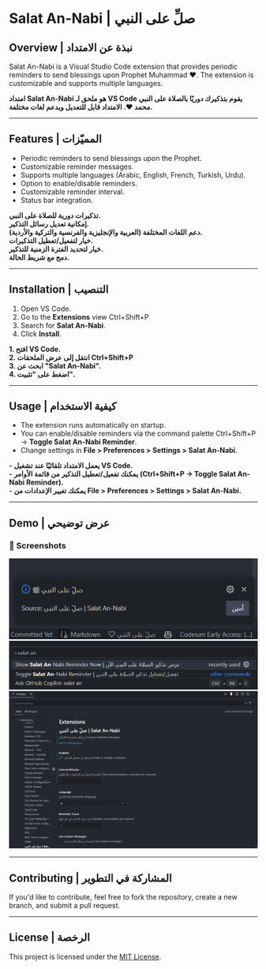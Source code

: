 # Salat An-Nabi | صلِّ على النبي

## Overview | نبذة عن الامتداد

Salat An-Nabi is a Visual Studio Code extension that provides periodic reminders to send blessings upon Prophet Muhammad ❤️. The extension is customizable and supports multiple languages.

**امتداد Salat An-Nabi هو ملحق لـ VS Code يقوم بتذكيرك دوريًا بالصلاة على النبي محمد ❤️. الامتداد قابل للتعديل ويدعم لغات مختلفة.**

---

## Features | المميّزات

- Periodic reminders to send blessings upon the Prophet.
- Customizable reminder messages.
- Supports multiple languages (Arabic, English, French, Turkish, Urdu).
- Option to enable/disable reminders.
- Customizable reminder interval.
- Status bar integration.

**تذكيرات دورية للصلاة على النبي.**  
**إمكانية تعديل رسائل التذكير.**  
**دعم اللغات المختلفة (العربية والإنجليزية والفرنسية والتركية والأردية).**  
**خيار لتفعيل/تعطيل التذكيرات.**  
**خيار لتحديد الفترة الزمنية للتذكير.**  
**دمج مع شريط الحالة.**  

---

## Installation | التنصيب

1. Open VS Code.
2. Go to the **Extensions** view Ctrl+Shift+P
3. Search for **Salat An-Nabi**.
4. Click **Install**.

**1. افتح VS Code.**  
**2. انتقل إلى عرض الملحقات Ctrl+Shift+P**  
**3. ابحث عن "Salat An-Nabi".**  
**4. اضغط على "تثبيت".**  

---

## Usage | كيفية الاستخدام

- The extension runs automatically on startup.
- You can enable/disable reminders via the command palette Ctrl+Shift+P → **Toggle Salat An-Nabi Reminder**.
- Change settings in **File > Preferences > Settings > Salat An-Nabi**.

**- يعمل الامتداد تلقائيًا عند تشغيل VS Code.**  
**- يمكنك تفعيل/تعطيل التذكير من قائمة الأوامر (Ctrl+Shift+P → **Toggle Salat An-Nabi Reminder**).**  
**- يمكنك تغيير الإعدادات من **File > Preferences > Settings > Salat An-Nabi**.**  

---

## Demo | عرض توضيحي

### 📸 Screenshots

![Screenshot 1](images/screenshot1.png)
![Screenshot 3](images/screenshot3.png)
![Screenshot 2](images/screenshot2.png)


---

## Contributing | المشاركة في التطوير

If you'd like to contribute, feel free to fork the repository, create a new branch, and submit a pull request.

---

## License | الرخصة

This project is licensed under the [MIT License](LICENSE).

